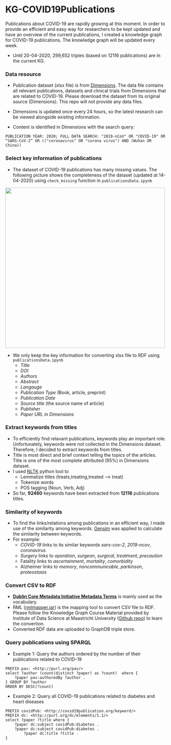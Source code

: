 # KG-COVID19Publications
Publications about COVID-19 are rapidly growing at this moment. In order to provide an efficient and easy way for researchers to be kept updated and have an overview of the current publications, I created a knowledge graph for COVID-19 publications. The knowledge graph will be updated every week. 

- Until 20-04-2020, 299,652 triples (based on 12116 publications) are in the current KG.

### Data resource 

- Publication dataset (xlsx file) is from [Dimensions](https://dimensions.figshare.com/articles/Dimensions_COVID-19_publications_datasets_and_clinical_trials/11961063). The data file contains all relevant publications, datasets and clinical trials from Dimensions that are related to COVID-19. Please download the dataset from its original source (Dimensions). This repo will not provide any data files.

- Dimensions is updated once every 24 hours, so the latest research can be viewed alongside existing information. 

- Content is identified in Dimensions with the search query: 

```PUBLICATION YEAR: 2020; FULL DATA SEARCH: "2019-nCoV" OR "COVID-19" OR “SARS-CoV-2” OR (("coronavirus" OR "corona virus") AND (Wuhan OR China))```

### Select key information of publications

- The dataset of COVID-19 publications has many missing values. The following picture shows the completeness of the dataset (updated at 14-04-2020) using ```check_missing``` function in ```publicationsData.ipynb```

<img src="https://github.com/sunchang0124/KG-COVID19Publications/raw/master/img/completeness.png" height="500">

- We only keep the key information for converting xlsx file to RDF using  ```publicationsData.ipynb```
  - *Title*
  - *DOI*
  - *Authors*
  - *Abstract*
  - *Langauge*
  - *Publication Type* (Book, article, preprint)
  - *Publication Date*
  - *Source title* (the source name of article)
  - *Publisher* 
  - *Paper URL in Dimensions*

### Extract keywords from titles ###

- To efficiently find relavant publications, keywords play an important role. Unfortunately, keywords were not collected in the Dimensions dataset. Therefore, I decided to extract keywords from titles. 
- Title is most direct and brief context telling the topics of the articles. Title is one of the most complete attributed (95%) in Dimensions dataset.
- I used [NLTK](https://www.nltk.org/) python tool to
  - Lemmatize titles (treats,treating,treated --> treat)
  - Tokenize words
  - POS tagging (Noun, Verb, Adj)
- So far, **92460** keywords have been extracted from **12116** publications titles.  

### Similarity of keywords

- To find the links/relations among publications in an efficient way, I made use of the similarity among keywords.  [Gensim](https://radimrehurek.com/gensim/index.html) was applied to calculate the similarity between keywords.
- For example:
  - *COVID-19* links to its similar keywords *sars-cov-2*, *2019-ncov*, *coronavirus*
  - *Surgery* links to *operation*, *surgeon*, *surgical*, *treatment*, *precaution*
  - Fatality links to *ascertainment*, *mortality*, *comorbidity*
  - Alzheimer links to *memory*, *noncommunicable*, *parkinson*, *proteostasis*

### Convert CSV to RDF

- **[Dublin Core Metadata Initiative Metadata Terms](https://www.dublincore.org/specifications/dublin-core/dcmi-terms/)** is mainly used as the vocabulary.
- RML ([rmlmapper.jar](https://github.com/RMLio/rmlmapper-java/releases/download/v4.3.1/rmlmapper.jar)) is the mapping tool to convert CSV file to RDF. Please follow the Knowledge Graph Course Material provided by Institute of Data Science at Maastricht University ([Github repo](https://github.com/MaastrichtU-IDS/UM_KEN4256_KnowledgeGraphs)) to learn the convertion.
- Converted RDF data are uploaded to GraphDB triple store.

### Query publications using SPARQL

-  Example 1: Query the authors ordered by the number of their publications related to COVID-19

```SPARQL
PREFIX pav: <http://purl.org/pav/> 
select ?author (count(distinct ?paper) as ?count)  where { 
	?paper pav:authoredBy ?author .
} GROUP BY ?author
ORDER BY DESC(?count)
```



-  Example 2: Query all COVID-19 publications related to diabetes and heart diseases 

```SPARQL
PREFIX covidPub: <http://covid19publication.org/keyword/>
PREFIX dc: <http://purl.org/dc/elements/1.1/> 
select ?paper ?title where { 
	?paper dc:subject covidPub:diabetes .
	?paper dc:subject covidPub:diabetes .
    	?paper dc:title ?title . 
}
```





